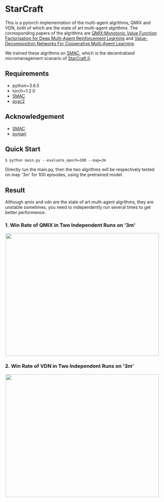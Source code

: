 # StarCraft
This is a pytorch implementation of the multi-agent algrithms, QMIX and VDN, both of which are the state of art multi-agent algrithms. The corresponding papers of the algrithms are [QMIX:Monotonic Value Function Factorisation for Deep Multi-Agent Reinforcement Learning](https://arxiv.org/abs/1803.11485) and [Value-Decomposition Networks For Cooperative Multi-Agent Learning](https://arxiv.org/abs/1706.05296).

We trained these algrithms on [SMAC](https://github.com/oxwhirl/smac), which is the decentralised micromanagement scenario of [StarCraft II](https://en.wikipedia.org/wiki/StarCraft_II:_Wings_of_Liberty).

## Requirements

- python=3.6.5
- torch=1.2.0
- [SMAC](https://github.com/oxwhirl/smac)
- [pysc2](https://github.com/deepmind/pysc2)

## Acknowledgement

+ [SMAC](https://github.com/oxwhirl/smac)
+ [pymarl](https://github.com/oxwhirl/pymarl)

## Quick Start

```shell
$ python main.py --evaluate_epoch=100 --map=3m
```

Directly run the main.py, then the two algrithms will be respectively tested on map '3m' for 100 episodes, using the pretrained model.

## Result
Although qmix and vdn are the state of art multi-agent algrithms, they are unstable sometimes, you need to independently run several times to get better performence.

### 1. Win Rate of QMIX in Two Independent Runs on '3m'
<div align=center><img width = '500' height ='400' src ="https://github.com/starry-sky6688/StarCraft/blob/master/model/qmix/compare.png"/></div>

### 2. Win Rate of VDN in Two Independent Runs on '3m'
<div align=center><img width = '500' height ='400' src ="https://github.com/starry-sky6688/StarCraft/blob/master/model/vdn/compare.png"/></div>
